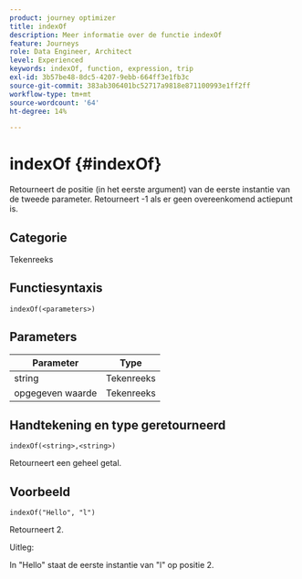 ```yaml
---
product: journey optimizer
title: indexOf
description: Meer informatie over de functie indexOf
feature: Journeys
role: Data Engineer, Architect
level: Experienced
keywords: indexOf, function, expression, trip
exl-id: 3b57be48-8dc5-4207-9ebb-664ff3e1fb3c
source-git-commit: 383ab306401bc52717a9818e871100993e1ff2ff
workflow-type: tm+mt
source-wordcount: '64'
ht-degree: 14%

---
```


# indexOf {#indexOf}

Retourneert de positie (in het eerste argument) van de eerste instantie van de tweede parameter. Retourneert -1 als er geen overeenkomend actiepunt is.

## Categorie

Tekenreeks

## Functiesyntaxis

`indexOf(<parameters>)`

## Parameters

| Parameter | Type |
|-----------|------------------|
| string | Tekenreeks |
| opgegeven waarde | Tekenreeks |

## Handtekening en type geretourneerd

`indexOf(<string>,<string>)`

Retourneert een geheel getal.

## Voorbeeld

`indexOf("Hello", "l")`

Retourneert 2.

Uitleg:

In &quot;Hello&quot; staat de eerste instantie van &quot;l&quot; op positie 2.
